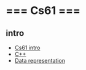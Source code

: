 # === Cs61 ===

## intro

- [Cs61 intro](cs61_intro)
- [C++](c++)
- [Data representation](cs61_data_representation)
